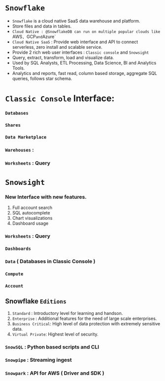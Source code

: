 # `Snowflake`

- `Snowflake` is a cloud native SaaS data warehouse and platform.
- Store files and data in tables.
- `Cloud Native : @SnowflakeDB can run on multiple popular clouds like `AWS`, `GCP` and `Azure`
- `Cloud Native SaaS` : Provide web interface and API to connect serverless, zero install and scalable service.
- Provide 2 rich web user interfaces : `Classic console` and `Snowsight`
- Query, extract, transform, load and visualize data.
- Used by SQL Analysts, ETL Processing, Data Science, BI and Analytics Tools.
- Analytics and reports, fast read, column based storage, aggregate SQL queries, follows star schema.

# `Classic Console` Interface:

### `Databases`

### `Shares`

### `Data Marketplace`

### `Warehouses` : 

### `Worksheets` : Query

# `Snowsight` 

### New Interface with new features.
1. Full account search
2. SQL autocomplete
3. Chart visualizations
4. Dashboard usage

### `Worksheets` : Query 

### `Dashboards` 

### `Data` ( Databases in Classic Console )

### `Compute`

### `Account`

## Snowflake `Editions`

1. `Standard` : Introductory level for learning and handson.
2. `Enterprise` : Additional features for the need of large scale enterprises.
3. `Business Critical`: High level of data protection with extremely sensitive data.
4. `Virtual Private`: Highest level of security.

### `SnowSQL` : Python based scripts and CLI 

### `Snowpipe` : Streaming ingest

### `Snowpark` : API for AWS ( Driver and SDK )
